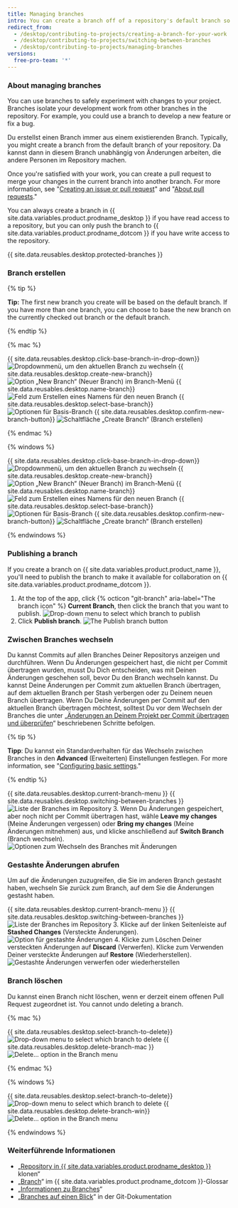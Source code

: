 ```yaml
---
title: Managing branches
intro: You can create a branch off of a repository's default branch so you can safely experiment with changes.
redirect_from:
  - /desktop/contributing-to-projects/creating-a-branch-for-your-work
  - /desktop/contributing-to-projects/switching-between-branches
  - /desktop/contributing-to-projects/managing-branches
versions:
  free-pro-team: '*'
---
```


### About managing branches
You can use branches to safely experiment with changes to your project. Branches isolate your development work from other branches in the repository. For example, you could use a branch to develop a new feature or fix a bug.

Du erstellst einen Branch immer aus einem existierenden Branch. Typically, you might create a branch from the default branch of your repository. Da kannst dann in diesem Branch unabhängig von Änderungen arbeiten, die andere Personen im Repository machen.

Once you're satisfied with your work, you can create a pull request to merge your changes in the current branch into another branch. For more information, see "[Creating an issue or pull request](/desktop/contributing-to-projects/creating-an-issue-or-pull-request)" and "[About pull requests](/articles/about-pull-requests)."

You can always create a branch in {{ site.data.variables.product.prodname_desktop }} if you have read access to a repository, but you can only push the branch to {{ site.data.variables.product.prodname_dotcom }} if you have write access to the repository.

{{ site.data.reusables.desktop.protected-branches }}

### Branch erstellen

{% tip %}

**Tip:** The first new branch you create will be based on the default branch. If you have more than one branch, you can choose to base the new branch on the currently checked out branch or the default branch.

{% endtip %}

{% mac %}

{{ site.data.reusables.desktop.click-base-branch-in-drop-down}}
  ![Dropdownmenü, um den aktuellen Branch zu wechseln](/assets/images/help/desktop/click-branch-in-drop-down-mac.png)
{{ site.data.reusables.desktop.create-new-branch}}
  ![Option „New Branch“ (Neuer Branch) im Branch-Menü](/assets/images/help/desktop/new-branch-button-mac.png)
{{ site.data.reusables.desktop.name-branch}}
  ![Feld zum Erstellen eines Namens für den neuen Branch](/assets/images/help/desktop/create-branch-name-mac.png)
{{ site.data.reusables.desktop.select-base-branch}}
  ![Optionen für Basis-Branch](/assets/images/help/desktop/create-branch-choose-branch-mac.png)
{{ site.data.reusables.desktop.confirm-new-branch-button}}
  ![Schaltfläche „Create Branch“ (Branch erstellen)](/assets/images/help/desktop/create-branch-button-mac.png)

{% endmac %}

{% windows %}

{{ site.data.reusables.desktop.click-base-branch-in-drop-down}}
  ![Dropdownmenü, um den aktuellen Branch zu wechseln](/assets/images/help/desktop/click-branch-in-drop-down-win.png)
{{ site.data.reusables.desktop.create-new-branch}}
  ![Option „New Branch“ (Neuer Branch) im Branch-Menü](/assets/images/help/desktop/new-branch-button-win.png)
{{ site.data.reusables.desktop.name-branch}}
  ![Feld zum Erstellen eines Namens für den neuen Branch](/assets/images/help/desktop/create-branch-name-win.png)
{{ site.data.reusables.desktop.select-base-branch}}
  ![Optionen für Basis-Branch](/assets/images/help/desktop/create-branch-choose-branch-win.png)
{{ site.data.reusables.desktop.confirm-new-branch-button}}
  ![Schaltfläche „Create branch“ (Branch erstellen)](/assets/images/help/desktop/create-branch-button-win.png)

{% endwindows %}

### Publishing a branch

If you create a branch on {{ site.data.variables.product.product_name }}, you'll need to publish the branch to make it available for collaboration on {{ site.data.variables.product.prodname_dotcom }}.

1. At the top of the app, click {% octicon "git-branch" aria-label="The branch icon" %} **Current Branch**, then click the branch that you want to publish. ![Drop-down menu to select which branch to publish](/assets/images/help/desktop/click-branch-in-drop-down-mac.png)
2. Click **Publish branch**. ![The Publish branch button](/assets/images/help/desktop/publish-branch-button.png)

### Zwischen Branches wechseln
Du kannst Commits auf allen Branches Deiner Repositorys anzeigen und durchführen. Wenn Du Änderungen gespeichert hast, die nicht per Commit übertragen wurden, musst Du Dich entscheiden, was mit Deinen Änderungen geschehen soll, bevor Du den Branch wechseln kannst. Du kannst Deine Änderungen per Commit zum aktuellen Branch übertragen, auf dem aktuellen Branch per Stash verbergen oder zu Deinem neuen Branch übertragen. Wenn Du Deine Änderungen per Commit auf den aktuellen Branch übertragen möchtest, solltest Du vor dem Wechseln der Branches die unter „[Änderungen an Deinem Projekt per Commit übertragen und überprüfen](/desktop/contributing-to-projects/committing-and-reviewing-changes-to-your-project)“ beschriebenen Schritte befolgen.

{% tip %}

**Tipp**: Du kannst ein Standardverhalten für das Wechseln zwischen Branches in den **Advanced** (Erweiterten) Einstellungen festlegen. For more information, see "[Configuring basic settings](/desktop/getting-started-with-github-desktop/configuring-basic-settings)."

{% endtip %}

{{ site.data.reusables.desktop.current-branch-menu }}
{{ site.data.reusables.desktop.switching-between-branches }}
  ![Liste der Branches im Repository](/assets/images/help/desktop/click-branch-in-drop-down-mac.png)
3. Wenn Du Änderungen gespeichert, aber noch nicht per Commit übertragen hast, wähle **Leave my changes** (Meine Änderungen vergessen) oder **Bring my changes** (Meine Änderungen mitnehmen) aus, und klicke anschließend auf **Switch Branch** (Branch wechseln). ![Optionen zum Wechseln des Branches mit Änderungen](/assets/images/help/desktop/stash-changes-options.png)

### Gestashte Änderungen abrufen
Um auf die Änderungen zuzugreifen, die Sie im anderen Branch gestasht haben, wechseln Sie zurück zum Branch, auf dem Sie die Änderungen gestasht haben.

{{ site.data.reusables.desktop.current-branch-menu }}
{{ site.data.reusables.desktop.switching-between-branches }}
  ![Liste der Branches im Repository](/assets/images/help/desktop/click-branch-in-drop-down-mac.png)
3. Klicke auf der linken Seitenleiste auf **Stashed Changes** (Versteckte Änderungen). ![Option für gestashte Änderungen](/assets/images/help/desktop/stashed-changes.png)
4. Klicke zum Löschen Deiner versteckten Änderungen auf **Discard** (Verwerfen). Klicke zum Verwenden Deiner versteckte Änderungen auf **Restore** (Wiederherstellen). ![Gestashte Änderungen verwerfen oder wiederherstellen](/assets/images/help/desktop/discard-restore-stash-buttons.png)

### Branch löschen

Du kannst einen Branch nicht löschen, wenn er derzeit einem offenen Pull Request zugeordnet ist. You cannot undo deleting a branch.

{% mac %}

{{ site.data.reusables.desktop.select-branch-to-delete}}
  ![Drop-down menu to select which branch to delete](/assets/images/help/desktop/select-branch-to-delete.png)
{{ site.data.reusables.desktop.delete-branch-mac }}
  ![Delete... option in the Branch menu](/assets/images/help/desktop/delete-branch-mac.png)

{% endmac %}

{% windows %}

{{ site.data.reusables.desktop.select-branch-to-delete}}
  ![Drop-down menu to select which branch to delete](/assets/images/help/desktop/select-branch-to-delete.png)
{{ site.data.reusables.desktop.delete-branch-win}}
  ![Delete... option in the Branch menu](/assets/images/help/desktop/delete-branch-win.png)

{% endwindows %}

### Weiterführende Informationen

- „[Repository in {{ site.data.variables.product.prodname_desktop }}](/desktop/guides/contributing-to-projects/cloning-a-repository-from-github-to-github-desktop) klonen“
- „[Branch](/articles/github-glossary/#branch)“ im {{ site.data.variables.product.prodname_dotcom }}-Glossar
- „[Informationen zu Branches](/articles/about-branches)“
- „[Branches auf einen Blick](https://git-scm.com/book/en/v2/Git-Branching-Branches-in-a-Nutshell)“ in der Git-Dokumentation
